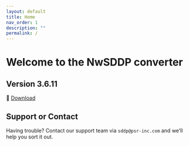 ```yaml
---
layout: default
title: Home
nav_order: 1
description: ""
permalink: /
---
```


# Welcome to the NwSDDP converter

## Version 3.6.11

🔗 [Download](https://www.psr-inc.com/app/link/?t=d&f=nwsddp-3.6.11-setup.exe)

## Support or Contact

Having trouble? Contact our support team via `sddp@psr-inc.com` and we’ll help you sort it out.

